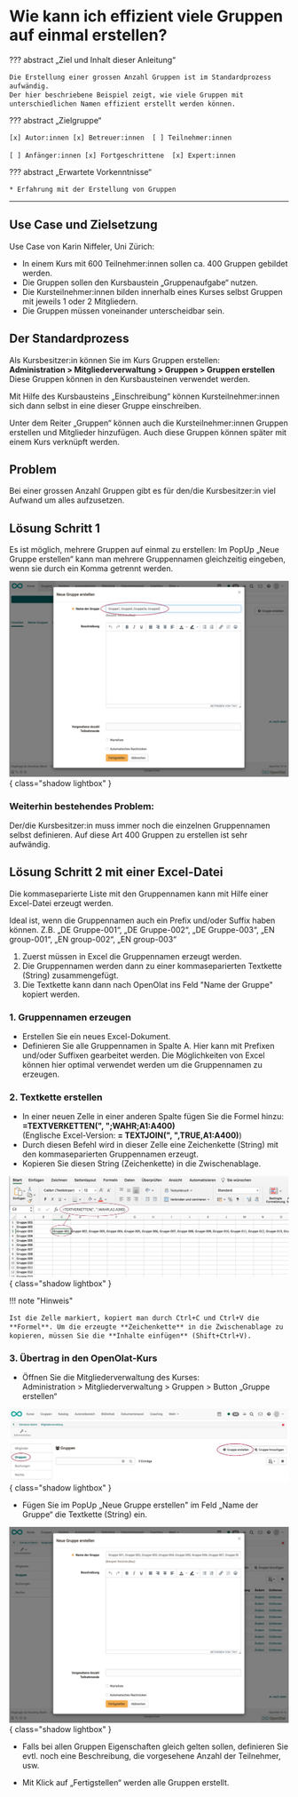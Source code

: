 # Wie kann ich effizient viele Gruppen auf einmal erstellen?

??? abstract „Ziel und Inhalt dieser Anleitung“

    Die Erstellung einer grossen Anzahl Gruppen ist im Standardprozess aufwändig.
    Der hier beschriebene Beispiel zeigt, wie viele Gruppen mit unterschiedlichen Namen effizient erstellt werden können.

??? abstract „Zielgruppe“

    [x] Autor:innen [x] Betreuer:innen  [ ] Teilnehmer:innen

    [ ] Anfänger:innen [x] Fortgeschrittene  [x] Expert:innen


??? abstract „Erwartete Vorkenntnisse“

    * Erfahrung mit der Erstellung von Gruppen

---

## Use Case und Zielsetzung

Use Case von Karin Niffeler, Uni Zürich:

* In einem Kurs mit 600 Teilnehmer:innen sollen ca. 400 Gruppen gebildet werden.
* Die Gruppen sollen den Kursbaustein „Gruppenaufgabe“ nutzen.
* Die Kursteilnehmer:innen bilden innerhalb eines Kurses selbst Gruppen mit jeweils 1 oder 2 Mitgliedern.
* Die Gruppen müssen voneinander unterscheidbar sein.


## Der Standardprozess

Als Kursbesitzer:in können Sie im Kurs Gruppen erstellen:<br>
**Administration > Mitgliederverwaltung > Gruppen > Gruppen erstellen**<br>Diese Gruppen können in den Kursbausteinen verwendet werden.

Mit Hilfe des Kursbausteins „Einschreibung“ können Kursteilnehmer:innen sich dann selbst in eine dieser Gruppe einschreiben.

Unter dem Reiter „Gruppen“ können auch die Kursteilnehmer:innen Gruppen erstellen und Mitglieder hinzufügen. Auch diese Gruppen können später mit einem Kurs verknüpft werden.


## Problem

Bei einer grossen Anzahl Gruppen gibt es für den/die Kursbesitzer:in viel Aufwand um alles aufzusetzen.


## Lösung Schritt 1

Es ist möglich, mehrere Gruppen auf einmal zu erstellen: Im PopUp „Neue Gruppe erstellen“ kann man mehrere Gruppennamen gleichzeitig eingeben, wenn sie durch ein Komma getrennt werden.

![many_groups_mehrere_neue_Gruppen_erstellen_v1_de.png](assets/many_groups_mehrere_neue_Gruppen_erstellen_v1_de.png){ class="shadow lightbox" }

<h3>Weiterhin bestehendes Problem:</h3>
Der/die Kursbesitzer:in muss immer noch die einzelnen Gruppennamen selbst definieren.
Auf diese Art 400 Gruppen zu erstellen ist sehr aufwändig.


## Lösung Schritt 2 mit einer Excel-Datei

Die kommaseparierte Liste mit den Gruppennamen kann mit Hilfe einer Excel-Datei erzeugt werden.

Ideal ist, wenn die Gruppennamen auch ein Prefix und/oder Suffix haben können.
Z.B. „DE Gruppe-001“, „DE Gruppe-002“, „DE Gruppe-003“, „EN group-001“, „EN group-002“, „EN group-003“

1. Zuerst müssen in Excel die Gruppennamen erzeugt werden.
2. Die Gruppennamen werden dann zu einer kommaseparierten Textkette (String) zusammengefügt.
3. Die Textkette kann dann nach OpenOlat ins Feld "Name der Gruppe" kopiert werden.


<h3>1. Gruppennamen erzeugen</h3>

* Erstellen Sie ein neues Excel-Dokument.
* Definieren Sie alle Gruppennamen in Spalte A. Hier kann mit Prefixen und/oder Suffixen gearbeitet werden. Die Möglichkeiten von Excel können hier optimal verwendet werden um die Gruppennamen zu erzeugen.

<h3>2. Textkette erstellen</h3>

* In einer neuen Zelle in einer anderen Spalte fügen Sie die Formel hinzu:<br>
**=TEXTVERKETTEN(", ";WAHR;A1:A400)**<br>
(Englische Excel-Version: **= TEXTJOIN(", ",TRUE,A1:A400)**)
* Durch diesen Befehl wird in dieser Zelle eine Zeichenkette (String) mit den kommaseparierten Gruppennamen erzeugt.
* Kopieren Sie diesen String (Zeichenkette) in die Zwischenablage.

![many_groups_excel1_v1_de.png](assets/many_groups_excel1_v1_de.png){ class="shadow lightbox" }

!!! note "Hinweis"

    Ist die Zelle markiert, kopiert man durch Ctrl+C und Ctrl+V die **Formel**. Um die erzeugte **Zeichenkette** in die Zwischenablage zu kopieren, müssen Sie die **Inhalte einfügen** (Shift+Ctrl+V).


<h3>3. Übertrag in den OpenOlat-Kurs</h3>

* Öffnen Sie die Mitgliederverwaltung des Kurses: <br>
Administration > Mitgliederverwaltung > Gruppen > Button „Gruppe erstellen“

![many_groups_gruppen_erstellen1_v1_de.png](assets/many_groups_gruppen_erstellen1_v1_de.png){ class="shadow lightbox" }

* Fügen Sie im PopUp „Neue Gruppe erstellen" im Feld „Name der Gruppe“ die Textkette (String) ein.

![many_groups_gruppen_erstellen2_v1_de.png](assets/many_groups_gruppen_erstellen2_v1_de.png){ class="shadow lightbox" }

* Falls bei allen Gruppen Eigenschaften gleich gelten sollen, definieren Sie evtl. noch eine Beschreibung, die vorgesehene Anzahl der Teilnehmer, usw.

* Mit Klick auf „Fertigstellen“ werden alle Gruppen erstellt.
